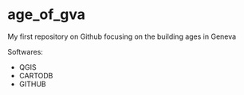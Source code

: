 # age_of_gva
My first repository on Github focusing on the building ages in Geneva

Softwares:
- QGIS
- CARTODB
- GITHUB
